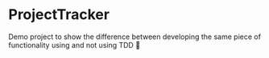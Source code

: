 # ProjectTracker
Demo project to show the difference between developing the same piece of functionality using and not using TDD 🤔
